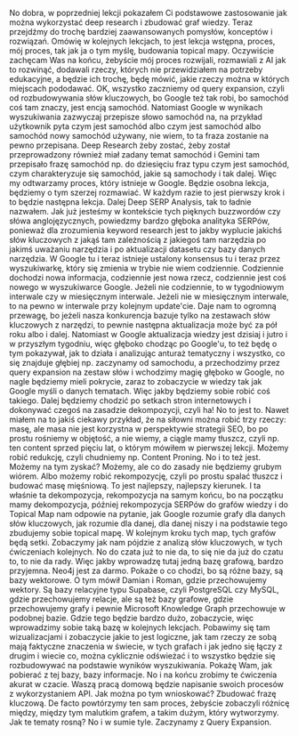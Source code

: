 No dobra, w poprzedniej lekcji pokazałem Ci podstawowe zastosowanie jak można wykorzystać deep research i zbudować graf wiedzy. Teraz przejdźmy do trochę bardziej zaawansowanych pomysłów, konceptów i rozwiązań. Omówię w kolejnych lekcjach, to jest lekcja wstępna, proces, mój proces, tak jak ja o tym myślę, budowania topical mapy. Oczywiście zachęcam Was na końcu, żebyście mój proces rozwijali, rozmawiali z AI jak to rozwinąć, dodawali rzeczy, których nie przewidziałem na potrzeby edukacyjne, a będzie ich trochę, będę mówić, jakie rzeczy można w których miejscach pododawać. OK, wszystko zaczniemy od query expansion, czyli od rozbudowywania słów kluczowych, bo Google też tak robi, bo samochód coś tam znaczy, jest encją samochód. Natomiast Google w wynikach wyszukiwania zazwyczaj przepisze słowo samochód na, na przykład użytkownik pyta czym jest samochód albo czym jest samochód albo samochód nowy samochód używany, nie wiem, to ta fraza zostanie na pewno przepisana. Deep Research żeby zostać, żeby został przeprowadzony również miał zadany temat samochód i Gemini tam przepisało frazę samochód np. do dziesięciu fraz typu czym jest samochód, czym charakteryzuje się samochód, jakie są samochody i tak dalej. Więc my odtwarzamy proces, który istnieje w Google. Będzie osobna lekcja, będziemy o tym szerzej rozmawiać. W każdym razie to jest pierwszy krok i to będzie następna lekcja. Dalej Deep SERP Analysis, tak to ładnie nazwałem. Jak już jesteśmy w kontekście tych pięknych buzzwordów czy słówa anglojęzycznych, powiedzmy bardzo głęboka analityka SERPów, ponieważ dla zrozumienia keyword research jest to jakby wyplucie jakichś słów kluczowych z jakąś tam zależnością z jakiegoś tam narzędzia po jakimś uważaniu narzędzia i po aktualizacji datasetu czy bazy danych narzędzia. W Google tu i teraz istnieje ustalony konsensus tu i teraz przez wyszukiwarkę, który się zmienia w trybie nie wiem codziennie. Codziennie dochodzi nowa informacja, codziennie jest nowa rzecz, codziennie jest coś nowego w wyszukiwarce Google. Jeżeli nie codziennie, to w tygodniowym interwale czy w miesięcznym interwale. Jeżeli nie w miesięcznym interwale, to na pewno w interwale przy kolejnym update'cie. Daje nam to ogromną przewagę, bo jeżeli nasza konkurencja bazuje tylko na zestawach słów kluczowych z narzędzi, to pewnie następna aktualizacja może być za pół roku albo i dalej. Natomiast w Google aktualizacja wiedzy jest dzisiaj i jutro i w przyszłym tygodniu, więc głęboko chodząc po Google'u, to też będę o tym pokazywał, jak to działa i analizując anturaż tematyczny i wszystko, co się znajduje głębiej np. zaczynamy od samochodu, a przechodzimy przez query expansion na zestaw słów i wchodzimy magię głęboko w Google, no nagle będziemy mieli pokrycie, zaraz to zobaczycie w wiedzy tak jak Google myśli o danych tematach. Więc jakby będziemy sobie robić coś takiego. Dalej będziemy chodzić po setkach stron internetowych i dokonywać czegoś na zasadzie dekompozycji, czyli ha! No to jest to. Nawet miałem na to jakiś ciekawy przykład, że na siłowni można robić trzy rzeczy: masę, ale masa nie jest korzystna w perspektywie strategii SEO, bo po prostu rośniemy w objętość, a nie wiemy, a ciągle mamy tłuszcz, czyli np. ten content sprzed pięciu lat, o którym mówiłem w pierwszej lekcji. Możemy robić redukcję, czyli chudniemy np. Content Proning. No i to też jest. Możemy na tym zyskać? Możemy, ale co do zasady nie będziemy grubym wiórem. Albo możemy robić rekompozycję, czyli po prostu spalać tłuszcz i budować masę mięśniową. To jest najlepszy, najlepszy kierunek. I ta właśnie ta dekompozycja, rekompozycja na samym końcu, bo na początku mamy dekompozycja, później rekompozycja SERPów do grafów wiedzy i do Topical Map nam odpowie na pytanie, jak Google rozumie grafy dla danych słów kluczowych, jak rozumie dla danej, dla danej niszy i na podstawie tego zbudujemy sobie topical mapę. W kolejnym kroku tych map, tych grafów będą setki. Zobaczymy jak nam pójdzie z analizą słów kluczowych, w tych ćwiczeniach kolejnych. No do czata już to nie da, to się nie da już do czatu to, to nie da rady. Więc jakby wprowadzę tutaj jedną bazę grafową, bardzo przyjemna. Neo4j jest za darmo. Pokaże o co chodzi, bo są różne bazy, są bazy wektorowe. O tym mówił Damian i Roman, gdzie przechowujemy wektory. Są bazy relacyjne typu Supabase, czyli PostgreSQL czy MySQL, gdzie przechowujemy relacje, ale są też bazy grafowe, gdzie przechowujemy grafy i pewnie Microsoft Knowledge Graph przechowuje w podobnej bazie. Gdzie tego będzie bardzo dużo, zobaczycie, więc wprowadzimy sobie taką bazę w kolejnych lekcjach. Pobawimy się tam wizualizacjami i zobaczycie jakie to jest logiczne, jak tam rzeczy ze sobą mają faktyczne znaczenia w świecie, w tych grafach i jak jedno się łączy z drugim i wiecie co, można cyklicznie odświeżać i to wszystko będzie się rozbudowywać na podstawie wyników wyszukiwania. Pokażę Wam, jak pobierać z tej bazy, bazy informacje. No i na końcu zrobimy te ćwiczenia akurat w czacie. Waszą pracą domową będzie napisanie swoich procesów z wykorzystaniem API. Jak można po tym wnioskować? Zbudować frazę kluczową. De facto powtórzymy ten sam proces, żebyście zobaczyli różnicę między, między tym malutkim grafem, a takim dużym, który wytworzymy. Jak te tematy rosną? No i w sumie tyle. Zaczynamy z Query Expansion. 